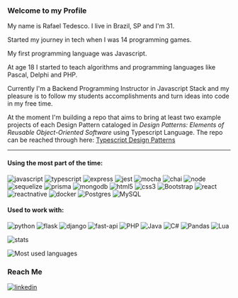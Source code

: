 ### Welcome to my Profile 

My name is Rafael Tedesco. I live in Brazil, SP and I'm 31.

Started my journey in tech when I was 14 programming games. 

My first programming language was Javascript. 

At age 18 I started to teach algorithms and programming languages like Pascal, Delphi and PHP.

Currently I'm a Backend Programming Instructor in Javascript Stack and my pleasure is to follow my students accomplishments and turn ideas into code in my free time.

At the moment I'm building a repo that aims to bring at least two example projects of each Design Pattern cataloged in _Design Patterns: Elements of Reusable Object-Oriented Software_ using Typescript Language.
The repo can be reached through here: [Typescript Design Patterns](https://github.com/rafaeltedesco/Typescript_Design_Patterns)

---

#### Using the most part of the time:
![javascript](https://img.shields.io/badge/JavaScript-323330?style=for-the-badge&logo=javascript)
![typescript](https://img.shields.io/badge/Typescript-323330?style=for-the-badge&logo=typescript)
![express](https://img.shields.io/badge/Express.js-323330?style=for-the-badge&logo=express)
![jest](https://img.shields.io/badge/Jest-323330?style=for-the-badge&logo=jest)
![mocha](https://img.shields.io/badge/Mocha-323330?style=for-the-badge&logo=mocha)
![chai](https://img.shields.io/badge/Chai-323330?style=for-the-badge&logo=chai)
![node](https://img.shields.io/badge/Node.js-323330?style=for-the-badge&logo=node.js)
![sequelize](https://img.shields.io/badge/Sequelize-323330?style=for-the-badge&logo=sequelize)
![prisma](https://img.shields.io/badge/Prisma-323330?style=for-the-badge&logo=prisma)
![mongodb](https://img.shields.io/badge/MongoDB-323330?style=for-the-badge&logo=mongodb)
![html5](https://img.shields.io/badge/HTML5-323330?style=for-the-badge&logo=html5)
![css3](https://img.shields.io/badge/CSS3-323330?style=for-the-badge&logo=css3)
![Bootstrap](https://img.shields.io/badge/Bootstrap-323330?style=for-the-badge&logo=bootstrap)
![react](https://img.shields.io/badge/React-323330?style=for-the-badge&logo=react)
![reactnative](https://img.shields.io/badge/React_Native-323330?style=for-the-badge&logo=react)
![docker](https://img.shields.io/badge/Docker-323330?style=for-the-badge&logo=docker)
![Postgres](https://img.shields.io/badge/postgres-323330?style=for-the-badge&logo=postgresql)
![MySQL](https://img.shields.io/badge/mysql-323330?style=for-the-badge&logo=mysql)

#### Used to work with:
![python](https://img.shields.io/badge/Python-323330?style=for-the-badge&logo=python)
![flask](https://img.shields.io/badge/Flask-323330?style=for-the-badge&logo=flask)
![django](https://img.shields.io/badge/Django-323330?style=for-the-badge&logo=django)
![fast-api](https://img.shields.io/badge/Fast_API-323330?style=for-the-badge&logo=fastapi)
![PHP](https://img.shields.io/badge/php-323330?style=for-the-badge&logo=php)
![Java](https://img.shields.io/badge/java-323330?style=for-the-badge&logo=java)
![C#](https://img.shields.io/badge/c%23-323330?style=for-the-badge&logo=c-sharp)
![Pandas](https://img.shields.io/badge/pandas-323330?style=for-the-badge&logo=pandas)
![Lua](https://img.shields.io/badge/lua-323330?style=for-the-badge&logo=lua)


![stats](https://github-readme-stats.vercel.app/api?username=rafaeltedesco&show_icons=true&theme=dark)

![Most used languages](https://github-readme-stats.vercel.app/api/top-langs/?username=rafaeltedesco&langs_count=10&layout=compact&hide=jupyter%20notebook&theme=dark)

### Reach Me
[![linkedin](https://img.shields.io/badge/LinkedIn-0077B5?style=for-the-badge&logo=linkedin&logoColor=white
)](https://www.linkedin.com/in/rafael-tedesco/)
